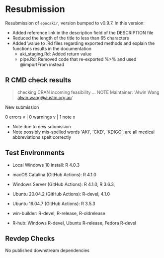 # Resubmission

Resubmission of `epocakir`, version bumped to v0.9.7. In this version:

- Added reference link in the description field of the DESCRIPTION file
- Reduced the length of the title to less than 65 characters
- Added \value to .Rd files regarding exported methods and explain the functions results in the documentation
  - aki_staging.Rd: Added return value
  - pipe.Rd: Removed code that re-exported %>% and used @importFrom instead

## R CMD check results

> checking CRAN incoming feasibility ... NOTE
  Maintainer: 'Alwin Wang <alwin.wang@austin.org.au>'

  New submission

0 errors v | 0 warnings v | 1 note x

- Note due to new submission
- Note possibly mis-spelled words 'AKI', 'CKD', 'KDIGO', are all medical abbreviations spelt correctly

## Test Environments

- Local Windows 10 install: R 4.0.3

- macOS Catalina (GitHub Actions): R 4.1.0
- Windows Server (GitHub Actions): R 4.1.0, R 3.6.3,
- Ubuntu 20.04.2 (GitHub Actions): R-devel, 4.1.0
- Ubuntu 16.04.7 (GitHub Actions): R 3.5.3

- win-builder: R-devel, R-release, R-oldrelease
- R-hub: Windows R-devel, Ubuntu R-release, Fedora R-devel

## Revdep Checks

No published downstream dependencies
